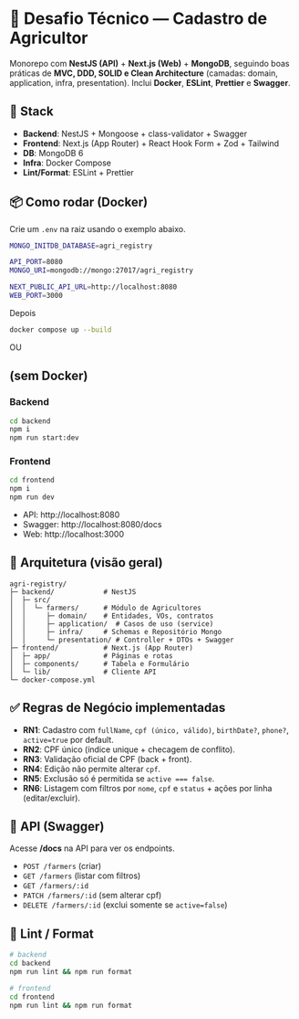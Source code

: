 # 🧪 Desafio Técnico — Cadastro de Agricultor

Monorepo com **NestJS (API)** + **Next.js (Web)** + **MongoDB**, seguindo boas práticas de **MVC, DDD, SOLID e Clean Architecture** (camadas: domain, application, infra, presentation).
Inclui **Docker**, **ESLint**, **Prettier** e **Swagger**.

## 🚀 Stack
- **Backend**: NestJS + Mongoose + class-validator + Swagger
- **Frontend**: Next.js (App Router) + React Hook Form + Zod + Tailwind
- **DB**: MongoDB 6
- **Infra**: Docker Compose
- **Lint/Format**: ESLint + Prettier

## 📦 Como rodar (Docker)
Crie um `.env` na raiz usando o exemplo abaixo.

```bash
MONGO_INITDB_DATABASE=agri_registry

API_PORT=8080
MONGO_URI=mongodb://mongo:27017/agri_registry

NEXT_PUBLIC_API_URL=http://localhost:8080
WEB_PORT=3000
```
Depois

```bash
docker compose up --build
```
OU

## (sem Docker)
### Backend
```bash
cd backend
npm i
npm run start:dev
```
### Frontend
```bash
cd frontend
npm i
npm run dev
```

- API: http://localhost:8080
- Swagger: http://localhost:8080/docs
- Web: http://localhost:3000

## 🧱 Arquitetura (visão geral)
```
agri-registry/
├─ backend/            # NestJS
│  ├─ src/
│  │  └─ farmers/      # Módulo de Agricultores
│  │     ├─ domain/    # Entidades, VOs, contratos
│  │     ├─ application/  # Casos de uso (service)
│  │     ├─ infra/     # Schemas e Repositório Mongo
│  │     └─ presentation/ # Controller + DTOs + Swagger
├─ frontend/           # Next.js (App Router)
│  ├─ app/             # Páginas e rotas
│  ├─ components/      # Tabela e Formulário
│  └─ lib/             # Cliente API
└─ docker-compose.yml
```

## ✅ Regras de Negócio implementadas
- **RN1**: Cadastro com `fullName`, `cpf (único, válido)`, `birthDate?`, `phone?`, `active=true` por default.
- **RN2**: CPF único (índice unique + checagem de conflito).
- **RN3**: Validação oficial de CPF (back + front).
- **RN4**: Edição não permite alterar `cpf`.
- **RN5**: Exclusão só é permitida se `active === false`.
- **RN6**: Listagem com filtros por `nome`, `cpf` e `status` + ações por linha (editar/excluir).

## 📜 API (Swagger)
Acesse **/docs** na API para ver os endpoints.
- `POST /farmers` (criar)
- `GET /farmers` (listar com filtros)
- `GET /farmers/:id`
- `PATCH /farmers/:id` (sem alterar cpf)
- `DELETE /farmers/:id` (exclui somente se `active=false`)

## 🧹 Lint / Format
```bash
# backend
cd backend
npm run lint && npm run format
```
```bash
# frontend
cd frontend
npm run lint && npm run format
```
